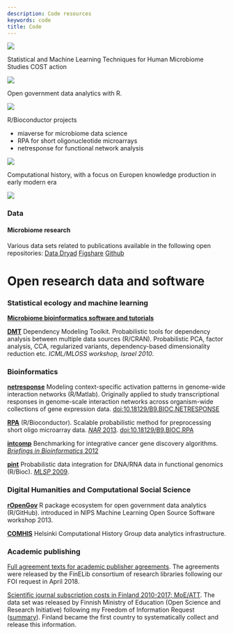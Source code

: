 ```yaml
---
description: Code resources
keywords: code
title: Code
---
```


<div class="code-boxes-container">
  <div class="miaverse-logo">
    <a href="https://microbiome.github.io/" target="_blank"><img class="pic-code" src="../img/boxes-code/miaverse_logo.png"/></a>
  </div>
  <div class="miaverse-text">
    <div class="text-boxes"><p> Statistical and Machine Learning Techniques for Human Microbiome Studies COST action</p></div>
  </div>

  <div class="ropengov-logo">
    <a href="http://ropengov.org/" target="_blank"><img class="pic-code" src="../img/boxes-code/ropengov.PNG"/></a>
  </div>
  <div class="ropengov-text">
    <div class="text-boxes"><p> Open government data analytics with R. </p></div>
  </div>

  <div class="bioconductor-logo">
    <a href="https://www.bioconductor.org/help/search/index.html?q=Leo+Lahti/" target="_blank"><img class="pic-code" src="../img/boxes-code/bioconductorlogo.jpg"/></a>
  </div>
  <div class="bioconductor-text">
    <div class="text-boxes"><p> R/Bioconductor projects</p>
      <ul>
        <li>miaverse for microbiome data science</li>
        <li>RPA for short oligonucleotide microarrays</li>
        <li>netresponse for functional network analysis</li>		
      </ul>
    </div>
  </div>

  <div class="COMHIS-logo">
    <a href="https://www2.helsinki.fi/en/researchgroups/computational-history" target="_blank"><img class="pic-code" src="../img/boxes-code/comhis.png"/></a>
  </div>
  <div class="COMHIS-text">
    <div class="text-boxes"> <p>Computational history, with a focus on Europen knowledge production in early modern era</p> </div>
  </div>

  <div class="data-logo">
    <a href="https://datadryad.org/search?utf8=%E2%9C%93&q=Leo+Lahti" target="_blank"><img class="pic-code" src="../img/boxes-code/data-logo.png"/></a>
  </div>
  <div class="data-text">
    <div class="text-boxes">
      <h3>Data</h3>
      <h4>Microbiome research</h4>
      Various data sets related to publications available in the following
      open repositories:
    <a href="https://datadryad.org/search?utf8=%E2%9C%93&q=Leo+Lahti">Data Dryad</a>
    <a href="https://figshare.com/search?q=Leo+Lahti">Figshare</a>
    <a href="https://microbiome.github.io">Github</a>    
    </div>
  </div>
</div>



# Open research data and software


### Statistical ecology and machine learning

**[Microbiome bioinformatics software and tutorials](http://microbiome.github.io)**

**[DMT](http://dmt.r-forge.r-project.org)** Dependency Modeling Toolkit. Probabilistic tools for dependency analysis between multiple data sources (R/CRAN). Probabilistic PCA, factor analysis, CCA, regularized variants, dependency-based dimensionality reduction etc. _ICML/MLOSS workshop, Israel 2010_.

<!--**[earlywarnings](http://www.early-warning-signals.org/)** Methods for identification of critical transitions between ecosystem states from time series data (CRAN). Co-developer. [CRAN](http://cran.r-project.org/web/packages/earlywarnings/index.html)/[Github](https://github.com/earlywarningtoolbox/earlywarnings-R/tree/master/earlywarnings). _WICI Data Challenge 2013 runner-up / Waterloo Institute for Complex Systems and Innovation._-->



### Bioinformatics

**[netresponse](http://bioconductor.org/packages/release/bioc/html/netresponse.html)** Modeling context-specific activation patterns in genome-wide interaction networks (R/Matlab). Originally applied to study transcriptional responses in genome-scale interaction networks across organism-wide collections of gene expression data. [doi:10.18129/B9.BIOC.NETRESPONSE](https://doi.org/10.18129/B9.BIOC.NETRESPONSE)

**[RPA](http://bioconductor.org/packages/release/bioc/html/RPA.html)** (R/Bioconductor). Scalable probabilistic method for preprocessing short oligo microarray data. [_NAR_ 2013](http://nar.oxfordjournals.org/content/early/2013/04/05/nar.gkt229.abstract). [doi:10.18129/B9.BIOC.RPA](https://doi.org/10.18129/B9.BIOC.RPA)

**[intcomp](http://intcomp.r-forge.r-project.org)** Benchmarking for integrative cancer gene discovery algorithms. [_Briefings in Bioinformatics_ 2012](http://bib.oxfordjournals.org/content/early/2012/03/21/bib.bbs005.abstract)

**[pint](https://github.com/antagomir/pint)** Probabilistic data integration for DNA/RNA data in functional genomics (R/Bioc). [_MLSP_ 2009](http://arxiv.org/abs/1101.5919).


### Digital Humanities and Computational Social Science

**[rOpenGov](https://ropengov.org)** R package ecosystem for open government data analytics (R/GitHub). introduced in NIPS Machine Learning Open Source Software workshop 2013.

**[COMHIS](http://helsinki.fi/computational-history)** Helsinki Computational History Group data analytics infrastructure.



### Academic publishing

[Full agreement texts for academic publisher agreements](http://finelib.fi/negotiations/negotiations/). The agreements were released by the FinELib consortium of research libraries following our FOI request in April 2018.

[Scientific journal subscription costs in Finland 2010-2017; MoE/ATT](http://ropengov.github.io/r/2018/12/05/FOI/). The data set was released by Finnish Ministry of Education (Open Science and Research Initiative) following my Freedom of Information Request ([summary](http://ropengov.github.io/r/2016/06/10/FOI/)). Finland became the first country to systematically collect and release this information.

